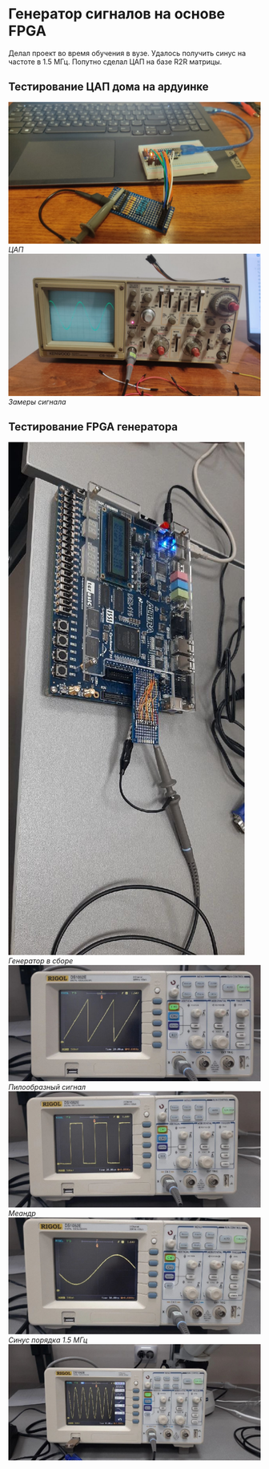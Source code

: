 # Генератор сигналов на основе FPGA

Делал проект во время обучения в вузе. Удалось получить синус на частоте в 1.5 МГц. Попутно сделал ЦАП на базе R2R матрицы.

## Тестирование ЦАП дома на ардуинке
![ЦАП](photo_2022-09-29_20-07-03.jpg)
*ЦАП*
![Замеры](photo_2022-09-29_20-07-07.jpg)
*Замеры сигнала*

## Тестирование FPGA генератора
![alt](photo_2022-09-29_20-03-11.jpg)
*Генератор в сборе*
![alt](photo_2022-09-29_20-02-43.jpg)
*Пилообразный сигнал*
![alt](photo_2022-09-29_20-02-59.jpg)
*Меандр*
![alt](photo_2022-09-29_20-03-05.jpg)
*Синус порядка 1.5 МГц*
![alt](photo_2022-09-29_20-03-09.jpg)